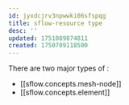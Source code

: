 ```yaml
---
id: jyxdcjrv3npwwki06sfspqg
title: sflow-resource type
desc: ''
updated: 1751089874811
created: 1750709118500
---
```


There are two major types of :

- [[sflow.concepts.mesh-node]]
- [[sflow.concepts.element]]
